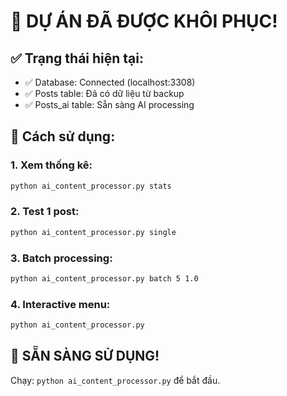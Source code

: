 # 🚀 DỰ ÁN ĐÃ ĐƯỢC KHÔI PHỤC!

## ✅ Trạng thái hiện tại:
- ✅ Database: Connected (localhost:3308)
- ✅ Posts table: Đã có dữ liệu từ backup
- ✅ Posts_ai table: Sẵn sàng AI processing

## 🎯 Cách sử dụng:

### 1. Xem thống kê:
```bash
python ai_content_processor.py stats
```

### 2. Test 1 post:
```bash
python ai_content_processor.py single
```

### 3. Batch processing:
```bash
python ai_content_processor.py batch 5 1.0
```

### 4. Interactive menu:
```bash
python ai_content_processor.py
```

## 🎉 SẴN SÀNG SỬ DỤNG!
Chạy: `python ai_content_processor.py` để bắt đầu.
